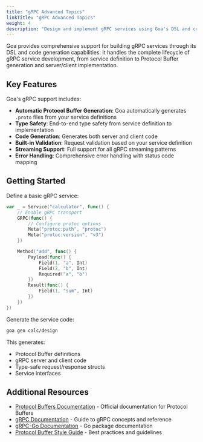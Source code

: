 ```yaml
---
title: "gRPC Advanced Topics"
linkTitle: "gRPC Advanced Topics"
weight: 4
description: "Design and implement gRPC services using Goa's DSL and code generation"
---
```


Goa provides comprehensive support for building gRPC services through its DSL
and code generation capabilities. It handles the complete lifecycle of gRPC
service development, from service definition to Protocol Buffer generation and
server/client implementation.

## Key Features

Goa's gRPC support includes:

- **Automatic Protocol Buffer Generation**: Goa automatically generates `.proto` files from your service definitions
- **Type Safety**: End-to-end type safety from service definition to implementation
- **Code Generation**: Generates both server and client code
- **Built-in Validation**: Request validation based on your service definition
- **Streaming Support**: Full support for all gRPC streaming patterns
- **Error Handling**: Comprehensive error handling with status code mapping

## Getting Started

Define a basic gRPC service:

```go
var _ = Service("calculator", func() {
    // Enable gRPC transport
    GRPC(func() {
        // Configure protoc options
        Meta("protoc:path", "protoc")
        Meta("protoc:version", "v3")
    })

    Method("add", func() {
        Payload(func() {
            Field(1, "a", Int)
            Field(2, "b", Int)
            Required("a", "b")
        })
        Result(func() {
            Field(1, "sum", Int)
        })
    })
})
```

Generate the service code:

```bash
goa gen calc/design
```

This generates:
- Protocol Buffer definitions
- gRPC server and client code
- Type-safe request/response structs
- Service interfaces

## Additional Resources

- [Protocol Buffers Documentation](https://protobuf.dev/) - Official documentation for Protocol Buffers
- [gRPC Documentation](https://grpc.io/docs/) - Guide to gRPC concepts and reference
- [gRPC-Go Documentation](https://pkg.go.dev/google.golang.org/grpc) - Go package documentation
- [Protocol Buffer Style Guide](https://protobuf.dev/programming-guides/style/) - Best practices and guidelines